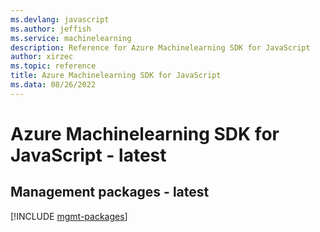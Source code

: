 ```yaml
---
ms.devlang: javascript
ms.author: jeffish
ms.service: machinelearning
description: Reference for Azure Machinelearning SDK for JavaScript
author: xirzec
ms.topic: reference
title: Azure Machinelearning SDK for JavaScript
ms.data: 08/26/2022
---
```

# Azure Machinelearning SDK for JavaScript - latest

## Management packages - latest
[!INCLUDE [mgmt-packages](machinelearning-mgmt-index.md)]